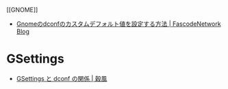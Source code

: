 [[GNOME]]

- [Gnomeのdconfのカスタムデフォルト値を設定する方法 | FascodeNetwork Blog](https://blog.fascode.net/2020/08/18/custom-default-dconf/)

# GSettings
- [GSettings と dconf の関係 | 穀風](https://kokufu.blogspot.com/2018/11/gsettings-dconf.html)
